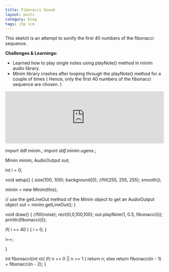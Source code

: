 ```yaml
---
title: Fibonacci Sound
layout: posts
category: blog
tags: itp icm
---
```


This sketch is an attempt to sonify the first 40 numbers of the fibonacci sequence.

**Challenges & Learnings:**

* Learned how to play single notes using playNote() method in minim audio library.
* Minim library crashes after looping through the playNote() method for a couple of times ( Hence, only the first 40 numbers of the fibonacci sequence are chosen. )

<iframe width="100%" height="166" scrolling="no" frameborder="no" src="https://w.soundcloud.com/player/?url=https%3A//api.soundcloud.com/tracks/124608817&amp;color=ff6600&amp;auto_play=false&amp;show_artwork=true"></iframe>

import ddf.minim.*;
import ddf.minim.ugens.*;

Minim minim;
AudioOutput out;

int i = 0;

void setup() {
  size(100, 100);
  background(0);
  //fill(255, 255, 255);
  smooth();
  
  minim = new Minim(this);
  
  // use the getLineOut method of the Minim object to get an AudioOutput object
  out = minim.getLineOut();
}

void draw() {
  //fill(noise);
  rect(0,0,100,100);
  out.playNote(1, 0.5, fibonacci(i));
  println(fibonacci(i));
  
  if( i == 40 ) {
    i = 0;
  }
  
  i++;
  
}

int fibonacci(int n){
  if( n == 0 || n == 1 )
  return n;
  else
  return fibonacci(n - 1) + fibonacci(n - 2);
}
